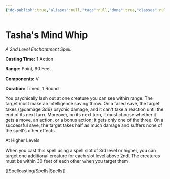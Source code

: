 ```yaml
---
{"dg-publish":true,"aliases":null,"tags":null,"done":true,"classes":null,"spellLevel":2,"school":"Enchantment","source":"TCE","permalink":"/spells/tasha-s-mind-whip/","dgHomeLink":false,"dgPassFrontmatter":true}
---
```


# Tasha's Mind Whip
*A 2nd Level Enchantment Spell.*

**Casting Time:** 1 Action

**Range:** Point, 90 Feet

**Components:** V 

**Duration:** Timed, 1 Round

You psychically lash out at one creature you can see within range. The target must make an Intelligence saving throw. On a failed save, the target takes {@damage 3d6} psychic damage, and it can't take a reaction until the end of its next turn. Moreover, on its next turn, it must choose whether it gets a move, an action, or a bonus action; it gets only one of the three. On a successful save, the target takes half as much damage and suffers none of the spell's other effects.

At Higher Levels

When you cast this spell using a spell slot of 3rd level or higher, you can target one additional creature for each slot level above 2nd. The creatures must be within 30 feet of each other when you target them.

[[Spellcasting/Spells|Spells]]